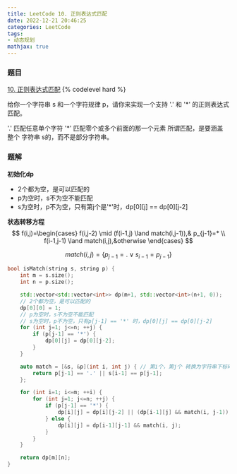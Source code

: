 ```yaml
---
title: LeetCode 10. 正则表达式匹配
date: 2022-12-21 20:46:25
categories: LeetCode
tags:
- 动态规划
mathjax: true
---
```


### 题目
[10. 正则表达式匹配](https://leetcode.cn/problems/regular-expression-matching)
{% codelevel hard %}

给你一个字符串 s 和一个字符规律 p，请你来实现一个支持 '.' 和 '*' 的正则表达式匹配。

'.' 匹配任意单个字符
'*' 匹配零个或多个前面的那一个元素
所谓匹配，是要涵盖 整个 字符串 s的，而不是部分字符串。
<!-- more -->

### 题解
**初始化dp**

- 2个都为空，是可以匹配的
- p为空时，s不为空不能匹配
- s为空时，p不为空，只有第j个是'*'时，dp[0][j] == dp[0][j-2]

**状态转移方程**
$$
f(i,j)=\begin{cases}
f(i,j-2) \mid (f(i-1,j) \land match(i,j-1)),& p_{j-1}=* \\
f(i-1,j-1) \land match(i,j),&otherwise
\end{cases}
$$

$$
match(i,j)=\{p_{j-1} = . \lor s_{i-1} = p_{j-1}\}
$$
``` cpp
bool isMatch(string s, string p) {
    int m = s.size();
    int n = p.size();

    std::vector<std::vector<int>> dp(m+1, std::vector<int>(n+1, 0));
    // 2个都为空，是可以匹配的
    dp[0][0] = 1; 
    // p为空时，s不为空不能匹配
    // s为空时，p不为空，只有p[j-1] == '*' 时，dp[0][j] == dp[0][j-2]
    for (int j=1; j<=n; ++j) {
        if (p[j-1] == '*') {
            dp[0][j] = dp[0][j-2];
        }
    }

    auto match = [&s, &p](int i, int j) { // 第i个，第j个 转换为字符串下标时需要减1
        return p[j-1] == '.' || s[i-1] == p[j-1];
    };

    for (int i=1; i<=m; ++i) {
        for (int j=1; j<=n; ++j) {
            if (p[j-1] == '*') {
                dp[i][j] = dp[i][j-2] || (dp[i-1][j] && match(i, j-1));
            } else {
                dp[i][j] = dp[i-1][j-1] && match(i, j);
            }
        }
    }

    return dp[m][n];
}
```

